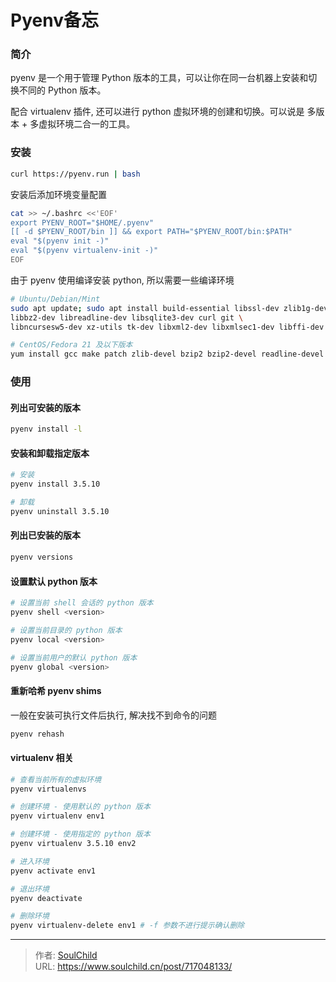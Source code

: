 # Pyenv备忘


<!--more-->

### 简介

pyenv 是一个用于管理 Python 版本的工具，可以让你在同一台机器上安装和切换不同的 Python 版本。

配合 virtualenv 插件, 还可以进行 python 虚拟环境的创建和切换。可以说是 多版本 + 多虚拟环境二合一的工具。

### 安装

```bash
curl https://pyenv.run | bash
```

安装后添加环境变量配置

```bash
cat >> ~/.bashrc <<'EOF'
export PYENV_ROOT="$HOME/.pyenv"
[[ -d $PYENV_ROOT/bin ]] && export PATH="$PYENV_ROOT/bin:$PATH"
eval "$(pyenv init -)"
eval "$(pyenv virtualenv-init -)"
EOF
```

由于 pyenv 使用编译安装 python, 所以需要一些编译环境
```bash
# Ubuntu/Debian/Mint
sudo apt update; sudo apt install build-essential libssl-dev zlib1g-dev \
libbz2-dev libreadline-dev libsqlite3-dev curl git \
libncursesw5-dev xz-utils tk-dev libxml2-dev libxmlsec1-dev libffi-dev liblzma-dev

# CentOS/Fedora 21 及以下版本
yum install gcc make patch zlib-devel bzip2 bzip2-devel readline-devel sqlite sqlite-devel openssl-devel tk-devel libffi-devel xz-devel
```

### 使用

#### 列出可安装的版本

```bash
pyenv install -l
```

#### 安装和卸载指定版本

```bash
# 安装
pyenv install 3.5.10

# 卸载
pyenv uninstall 3.5.10
```

#### 列出已安装的版本

```bash
pyenv versions
```

#### 设置默认 python 版本

```bash
# 设置当前 shell 会话的 python 版本
pyenv shell <version>

# 设置当前目录的 python 版本
pyenv local <version>

# 设置当前用户的默认 python 版本
pyenv global <version>
```

#### 重新哈希 pyenv shims

一般在安装可执行文件后执行, 解决找不到命令的问题

```bash
pyenv rehash
```

#### virtualenv 相关

```bash
# 查看当前所有的虚拟环境
pyenv virtualenvs

# 创建环境 - 使用默认的 python 版本
pyenv virtualenv env1

# 创建环境 - 使用指定的 python 版本
pyenv virtualenv 3.5.10 env2

# 进入环境
pyenv activate env1

# 退出环境
pyenv deactivate

# 删除环境
pyenv virtualenv-delete env1 # -f 参数不进行提示确认删除
```



---

> 作者: [SoulChild](https://www.soulchild.cn)  
> URL: https://www.soulchild.cn/post/717048133/  

